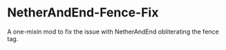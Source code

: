 # NetherAndEnd-Fence-Fix
A one-mixin mod to fix the issue with NetherAndEnd obliterating the fence tag.

